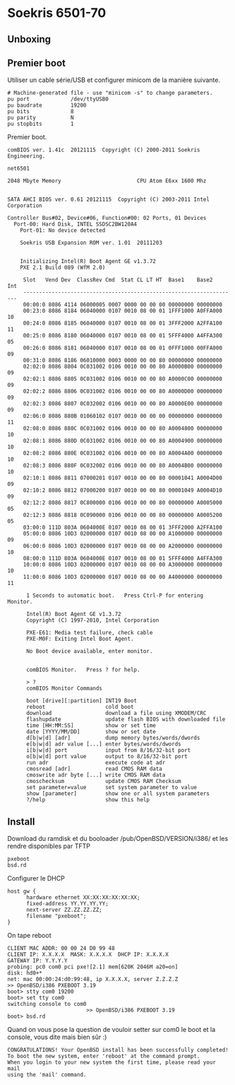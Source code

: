 Soekris 6501-70
===============

Unboxing
--------

Premier boot
------------

Utiliser un cable série/USB et configurer minicom de la manière suivante.

    # Machine-generated file - use "minicom -s" to change parameters.
    pu port             /dev/ttyUSB0
    pu baudrate         19200
    pu bits             8
    pu parity           N
    pu stopbits         1


Premier boot.

    comBIOS ver. 1.41c  20121115  Copyright (C) 2000-2011 Soekris Engineering.
    
    net6501
    
    2048 Mbyte Memory                        CPU Atom E6xx 1600 Mhz 
    
    
    SATA AHCI BIOS ver. 0.61 20121115  Copyright (C) 2003-2011 Intel Corporation
    
    Controller Bus#02, Device#06, Function#00: 02 Ports, 01 Devices
      Port-00: Hard Disk, INTEL SSDSC2BW120A4            
        Port-01: No device detected
    
        Soekris USB Expansion ROM ver. 1.01  20111203
    
    
        Initializing Intel(R) Boot Agent GE v1.3.72
        PXE 2.1 Build 089 (WfM 2.0)
    
         Slot   Vend Dev  ClassRev Cmd  Stat CL LT HT  Base1    Base2   Int 
         --------------------------------------------------------------------
         00:00:0 8086 4114 06000005 0007 0000 00 00 00 00000000 00000000 
         00:23:0 8086 8184 06040000 0107 0010 08 00 01 1FFF1000 A0FFA000 10
         00:24:0 8086 8185 06040000 0107 0010 08 00 01 3FFF2000 A2FFA100 11
         00:25:0 8086 8180 06040000 0107 0010 08 00 01 5FFF4000 A4FFA300 05
         00:26:0 8086 8181 06040000 0107 0010 08 00 01 0FFF1000 00FFA000 09
         00:31:0 8086 8186 06010000 0003 0000 00 00 80 00000000 00000000 
         02:02:0 8086 8804 0C031002 0106 0010 00 00 80 A0000B00 00000000 09
         02:02:1 8086 8805 0C031002 0106 0010 00 00 80 A0000C00 00000000 09
         02:02:2 8086 8806 0C031002 0106 0010 00 00 80 A0000D00 00000000 09
         02:02:3 8086 8807 0C032002 0106 0010 00 00 80 A0000E00 00000000 09
         02:06:0 8086 880B 01060102 0107 0010 00 00 00 00000000 00000000 11
         02:08:0 8086 880C 0C031002 0106 0010 00 00 80 A0004800 00000000 10
         02:08:1 8086 880D 0C031002 0106 0010 00 00 80 A0004900 00000000 10
         02:08:2 8086 880E 0C031002 0106 0010 00 00 80 A0004A00 00000000 10
         02:08:3 8086 880F 0C032002 0106 0010 00 00 80 A0004B00 00000000 10
         02:10:1 8086 8811 07000201 0107 0010 00 00 80 00001041 A0004D00 09
         02:10:2 8086 8812 07000200 0107 0010 00 00 80 00001049 A0004D10 09
         02:12:2 8086 8817 0C800000 0106 0010 00 00 80 00000000 A0005000 05
         02:12:3 8086 8818 0C090000 0106 0010 00 00 80 00000000 A0005200 05
         03:00:0 111D 803A 0604000E 0107 0010 08 00 01 3FFF2000 A2FFA100 
         05:00:0 8086 10D3 02000000 0107 0010 08 00 00 A1000000 00000000 09
         06:00:0 8086 10D3 02000000 0107 0010 08 00 00 A2000000 00000000 10
         08:00:0 111D 803A 0604000E 0107 0010 08 00 01 5FFF4000 A4FFA300 
         10:00:0 8086 10D3 02000000 0107 0010 08 00 00 A3000000 00000000 10
         11:00:0 8086 10D3 02000000 0107 0010 08 00 00 A4000000 00000000 11
    
          1 Seconds to automatic boot.   Press Ctrl-P for entering Monitor.
    
          Intel(R) Boot Agent GE v1.3.72
          Copyright (C) 1997-2010, Intel Corporation
    
          PXE-E61: Media test failure, check cable                                       
          PXE-M0F: Exiting Intel Boot Agent.
    
          No Boot device available, enter monitor.
    
    
          comBIOS Monitor.   Press ? for help.
    
          > ?
          comBIOS Monitor Commands
    
          boot [drive][:partition] INT19 Boot
          reboot                   cold boot
          download                 download a file using XMODEM/CRC
          flashupdate              update flash BIOS with downloaded file
          time [HH:MM:SS]          show or set time
          date [YYYY/MM/DD]        show or set date
          d[b|w|d] [adr]           dump memory bytes/words/dwords
          e[b|w|d] adr value [...] enter bytes/words/dwords
          i[b|w|d] port            input from 8/16/32-bit port
          o[b|w|d] port value      output to 8/16/32-bit port
          run adr                  execute code at adr
          cmosread [adr]           read CMOS RAM data
          cmoswrite adr byte [...] write CMOS RAM data
          cmoschecksum             update CMOS RAM Checksum
          set parameter=value      set system parameter to value
          show [parameter]         show one or all system parameters
          ?/help                   show this help

Install
-------

Download du ramdisk et du booloader /pub/OpenBSD/VERSION/i386/ et les rendre disponibles par TFTP

    pxeboot
    bsd.rd

Configurer le DHCP

    host gw {
          hardware ethernet XX:XX:XX:XX:XX:XX;
          fixed-address YY.YY.YY.YY;
          next-server ZZ.ZZ.ZZ.ZZ;  
          filename "pxeboot";             
    }

On tape reboot

    CLIENT MAC ADDR: 00 00 24 D0 99 48                                             
    CLIENT IP: X.X.X.X  MASK: X.X.X.X  DHCP IP: X.X.X.X         
    GATEWAY IP: Y.Y.Y.Y 
    probing: pc0 com0 pci pxe![2.1] mem[620K 2046M a20=on]                         
    disk: hd0+*                                            
    net: mac 00:00:24:d0:99:48, ip X.X.X.X, server Z.Z.Z.Z
    >> OpenBSD/i386 PXEBOOT 3.19                                       
    boot> stty com0 19200       
    boot> set tty com0   
    switching console to com0
                             >> OpenBSD/i386 PXEBOOT 3.19
    boot> bsd.rd                                         


Quand on vous pose la question de vouloir setter sur com0 le boot et la console, vous dite mais bien sûr :)

    CONGRATULATIONS! Your OpenBSD install has been successfully completed!
    To boot the new system, enter 'reboot' at the command prompt.
    When you login to your new system the first time, please read your mail
    using the 'mail' command.

